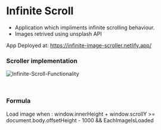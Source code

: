 # Infinite Scroll

- Application which impliments infinite scrolling behaviour. <br/>
- Images retrived using unsplash API

App Deployed at: https://infinite-image-scroller.netlify.app/

### Scroller implementation

![Infinite-Scroll-Functionality](https://user-images.githubusercontent.com/67074796/192900991-13ff8e75-a040-46a5-924c-6d86bd49e094.png)

<br/>

### Formula

Load image when : window.innerHeight + window.scrollY >= document.body.offsetHeight - 1000 &&
EachImageIsLoaded
